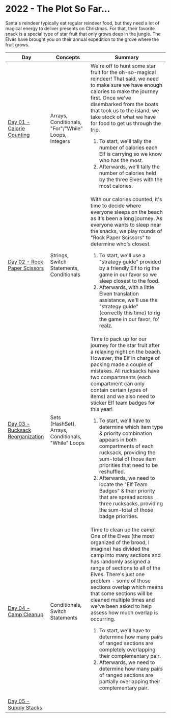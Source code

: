 # 2022 - The Plot So Far...

Santa's reindeer typically eat regular reindeer food, but they need a lot of magical energy to deliver presents on Christmas. For that, their favorite snack is a special type of star fruit that only grows deep in the jungle. The Elves have brought you on their annual expedition to the grove where the fruit grows.

|                              Day                              |               Concepts               | Summary  |
| ------------------------------------------------------------- | ------------------------------------ | -------- |
| [Day 01 - Calorie Counting](./day01) | Arrays, Conditionals, "For"/"While" Loops, Integers | We're off to hunt some star fruit for the oh-so-magical reindeer! That said, we need to make sure we have enough calories to make the journey first. Once we've disembarked from the boats that took us to the island, we take stock of what we have for food to get us through the trip. <ol><li>To start, we'll tally the number of calories each Elf is carrying so we know who has the most.</li><li>Afterwards, we'll tally the number of calories held by the three Elves with the most calories.</li></ol> |
| [Day 02 - Rock Paper Scissors](./day02) | Strings, Switch Statements, Conditionals | With our calories counted, it's time to decide where everyone sleeps on the beach as it's been a long journey. As everyone wants to sleep near the snacks, we play rounds of "Rock Paper Scissors" to determine who's closest. <ol><li>To start, we'll use a "strategy guide" provided by a friendly Elf to rig the game in our favor so we sleep closest to the food.</li><li>Afterwards, with a little Elven translation assistance, we'll use the "strategy guide" (correctly this time) to rig the game in our favor, fo' realz.</li><ol> |
| [Day 03 - Rucksack Reorganization](./day03) | Sets (HashSet), Arrays, Conditionals, "While" Loops | Time to pack up for our journey for the star fruit after a relaxing night on the beach. However, the Elf in charge of packing made a couple of mistakes. All rucksacks have two compartments (each compartment can only contain certain types of items) and we also need to sticker Elf team badges for this year! <ol><li>To start, we'll have to determine which item type & priority combination appears in both compartments of each rucksack, providing the sum-total of those item priorities that need to be reshuffled.</li><li>Afterwards, we need to locate the "Elf Team Badges" & their priority that are spread across three rucksacks, providing the sum-total of those badge priorities.</li><ol> |
| [Day 04 - Camp Cleanup](./day04) | Conditionals, Switch Statements | Time to clean up the camp! One of the Elves (the most organized of the brood, I imagine) has divided the camp into many sections and has randomly assigned a range of sections to all of the Elves. There's just one problem - some of those sections overlap which means that some sections will be cleaned multiple times and we've been asked to help assess how much overlap is occurring. <ol><li>To start, we'll have to determine how many pairs of ranged sections are completely overlapping their complementary pair.</li><li>Afterwards, we need to determine how many pairs of ranged sections are partially overlapping their complementary pair.</li></ol>
| [Day 05 - Supply Stacks](./day05) |  |  |
